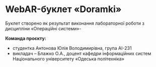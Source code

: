 # WebAR-буклет «Doramki»
 Буклет створено як результат виконання лабораторної роботи з дисципліни
«Операційні системи»- 

**Команда проєкту:** 
- студентка Антонова Юлія Володимирівна, група АІ-231
- викладач – Блажко О.А., доцент кафедри інформаційних систем Національного
університету «Одеська політехніка» 
